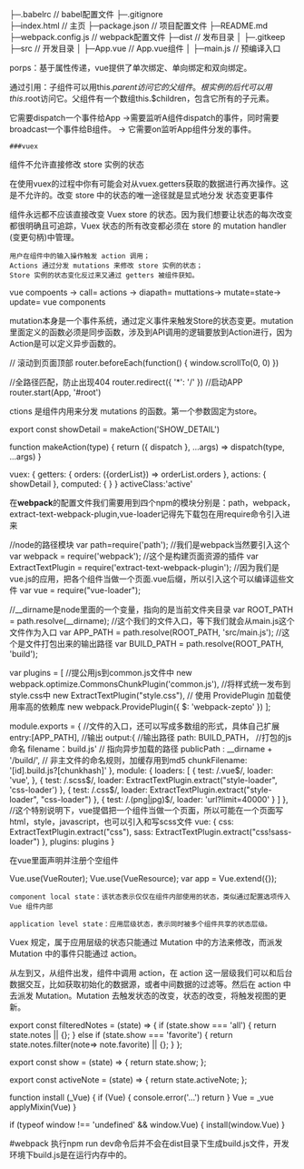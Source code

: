 ├─.babelrc      // babel配置文件
├─.gitignore    
├─index.html        // 主页
├─package.json      // 项目配置文件
├─README.md  
├─webpack.config.js // webpack配置文件
├─dist          // 发布目录
│   ├─.gitkeep       
├─src           // 开发目录 
│   ├─App.vue       // App.vue组件
│   ├─main.js       // 预编译入口




porps：基于属性传递，vue提供了单次绑定、单向绑定和双向绑定。

通过引用：子组件可以用this.$parent访问它的父组件。根实例的后代可以用this.$root访问它。父组件有一个数组this.$children，包含它所有的子元素。

它需要dispatch一个事件给App ->需要监听A组件dispatch的事件，同时需要broadcast一个事件给B组件。
-> 它需要on监听App组件分发的事件。


    ###vuex

组件不允许直接修改 store 实例的状态

在使用vuex的过程中你有可能会对从vuex.getters获取的数据进行再次操作。这是不允许的。改变 store 中的状态的唯一途径就是显式地分发 状态变更事件

组件永远都不应该直接改变 Vuex store 的状态。因为我们想要让状态的每次改变都很明确且可追踪，Vuex 状态的所有改变都必须在 store 的 mutation handler (变更句柄)中管理。


    用户在组件中的输入操作触发 action 调用；
    Actions 通过分发 mutations 来修改 store 实例的状态；
    Store 实例的状态变化反过来又通过 getters 被组件获知。


vue compoents -> call= actions -> diapath= muttations->
mutate=state-> update= vue components

mutation本身是一个事件系统，通过定义事件来触发Store的状态变更。mutation里面定义的函数必须是同步函数，涉及到API调用的逻辑要放到Action进行，因为Action是可以定义异步函数的。

// 滚动到页面顶部
router.beforeEach(function() {
  window.scrollTo(0, 0)
})

//全路径匹配，防止出现404
router.redirect({
  '*': '/'
})
//启动APP
router.start(App, '#root')

ctions 是组件内用来分发 mutations 的函数。第一个参数固定为store。

export const showDetail = makeAction('SHOW_DETAIL')

function makeAction(type) {
    return ({
    dispatch
    }, ...args) => dispatch(type, ...args)
}

vuex: {
    getters: {
    orders: ({orderList}) => orderList.orders
},
actions: {
    showDetail
},
computed: {
}
}
activeClass:'active'

在**webpack**的配置文件我们需要用到四个npm的模块分别是：path，webpack，extract-text-webpack-plugin,vue-loader记得先下载包在用require命令引入进来

//node的路径模块
var path=require('path');
//我们是webpack当然要引入这个
var webpack = require('webpack');
//这个是构建页面资源的插件
var ExtractTextPlugin = require('extract-text-webpack-plugin');
//因为我们是vue.js的应用，把各个组件当做一个页面.vue后缀，所以引入这个可以编译這些文件
var vue = require("vue-loader");


//__dirname是node里面的一个变量，指向的是当前文件夹目录
var ROOT_PATH = path.resolve(__dirname);
//这个我们的文件入口，等下我们就会从main.js这个文件作为入口
var APP_PATH = path.resolve(ROOT_PATH, 'src/main.js');
//这个是文件打包出来的输出路径
var BUILD_PATH = path.resolve(ROOT_PATH, 'build');

var plugins = [
  //提公用js到common.js文件中
  new webpack.optimize.CommonsChunkPlugin('common.js'),
  //将样式统一发布到style.css中
  new ExtractTextPlugin("style.css"),
 // 使用 ProvidePlugin 加载使用率高的依赖库
  new webpack.ProvidePlugin({
    $: 'webpack-zepto'
  })
];

module.exports = {
     //文件的入口，还可以写成多数组的形式，具体自己扩展
     entry:[APP_PATH],
     //输出
     output:{
         //输出路径
         path: BUILD_PATH，
         //打包的js命名
         filename：build.js'
         // 指向异步加载的路径
         publicPath : __dirname + '/build/',
         // 非主文件的命名规则，加缓存用到md5
         chunkFilename: '[id].build.js?[chunkhash]'
     },
     module: {
         loaders: [
              {
                test: /\.vue$/,
                loader: 'vue',
              },
              {
                test: /\.scss$/,
                loader: ExtractTextPlugin.extract("style-loader", 'css-loader')
              },
              {
                test: /\.css$/,
                loader: ExtractTextPlugin.extract("style-loader", "css-loader")
              },
              {
                test: /\.(png|jpg)$/,
                loader: 'url?limit=40000'
              }
         ]
    },
  //这个特别说明下，vue提倡把一个组件当做一个页面，所以可能在一个页面写html，style，javascript，也可以引入和写scss文件
  vue: {
    css: ExtractTextPlugin.extract("css"),
    sass: ExtractTextPlugin.extract("css!sass-loader")
  },
  plugins: plugins
}

在vue里面声明并注册个空组件

Vue.use(VueRouter);
Vue.use(VueResource);
var app = Vue.extend({});



    component local state：该状态表示仅仅在组件内部使用的状态，类似通过配置选项传入 Vue 组件内部

    application level state：应用层级状态，表示同时被多个组件共享的状态层级。


Vuex 规定，属于应用层级的状态只能通过 Mutation 中的方法来修改，而派发 Mutation 中的事件只能通过 action。

从左到又，从组件出发，组件中调用 action，在 action 这一层级我们可以和后台数据交互，比如获取初始化的数据源，或者中间数据的过滤等。然后在 action 中去派发 Mutation。Mutation 去触发状态的改变，状态的改变，将触发视图的更新。


export const filteredNotes = (state) => {
    if (state.show === 'all') {
    return state.notes || {};
} else if (state.show === 'favorite') 
{
return state.notes.filter(note=> note.favorite) || {};
}
};

export const show = (state) => {
    return state.show;
};

export const activeNote = (state) => {
    return state.activeNote;
};



function install (_Vue) {
    if (Vue) {
    console.error('...')
    return
}
Vue = _vue
applyMixin(Vue)
}

if (typeof window !== 'undefined' && window.Vue) {
    install(window.Vue)
}


#webpack
执行npm run dev命令后并不会在dist目录下生成build.js文件，开发环境下build.js是在运行内存中的。

